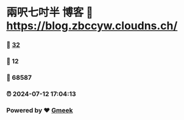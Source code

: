 # 兩呎七吋半 博客 :link: https://blog.zbccyw.cloudns.ch/ 
### :page_facing_up: [32](https://blog.zbccyw.cloudns.ch//tag.html) 
### :speech_balloon: 12 
### :hibiscus: 68587 
### :alarm_clock: 2024-07-12 17:04:13 
### Powered by :heart: [Gmeek](https://github.com/Meekdai/Gmeek)
